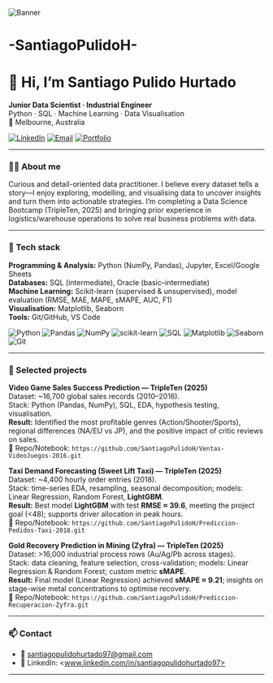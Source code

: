 
![Banner](https://github.com/user-attachments/assets/784c8e0f-8890-4674-be75-fddfa3f1843b)

# -SantiagoPulidoH-

# 👋 Hi, I’m **Santiago Pulido Hurtado**

**Junior Data Scientist · Industrial Engineer**  
Python · SQL · Machine Learning · Data Visualisation  
📍 Melbourne, Australia

[![LinkedIn](https://img.shields.io/badge/LinkedIn-0A66C2?logo=linkedin&logoColor=white)](<www.linkedin.com/in/santiagopulidohurtado97>)
[![Email](https://img.shields.io/badge/Email-Contact-1f6feb)](mailto:santiagopulidohurtado97@gmail.com)
[![Portfolio](https://img.shields.io/badge/Portfolio-Coming%20soon-555)](#)

---

### 👨‍💻 About me
Curious and detail-oriented data practitioner. I believe every dataset tells a story—I enjoy exploring, modelling, and visualising data to uncover insights and turn them into actionable strategies. I’m completing a Data Science Bootcamp (TripleTen, 2025) and bringing prior experience in logistics/warehouse operations to solve real business problems with data.

---

### 🧰 Tech stack
**Programming & Analysis:** Python (NumPy, Pandas), Jupyter, Excel/Google Sheets  
**Databases:** SQL (intermediate), Oracle (basic–intermediate)  
**Machine Learning:** Scikit-learn (supervised & unsupervised), model evaluation (RMSE, MAE, MAPE, sMAPE, AUC, F1)  
**Visualisation:** Matplotlib, Seaborn  
**Tools:** Git/GitHub, VS Code

<p>
  <img alt="Python" src="https://img.shields.io/badge/Python-3776AB?logo=python&logoColor=white">
  <img alt="Pandas" src="https://img.shields.io/badge/Pandas-150458?logo=pandas&logoColor=white">
  <img alt="NumPy" src="https://img.shields.io/badge/NumPy-013243?logo=numpy&logoColor=white">
  <img alt="scikit-learn" src="https://img.shields.io/badge/scikit--learn-F7931E?logo=scikitlearn&logoColor=white">
  <img alt="SQL" src="https://img.shields.io/badge/SQL-2F74C0?logo=databricks&logoColor=white">
  <img alt="Matplotlib" src="https://img.shields.io/badge/Matplotlib-11557c">
  <img alt="Seaborn" src="https://img.shields.io/badge/Seaborn-4B8BBE">
  <img alt="Git" src="https://img.shields.io/badge/Git-F05032?logo=git&logoColor=white">
</p>

---

### 🚀 Selected projects
**Video Game Sales Success Prediction — TripleTen (2025)**  
Dataset: ~16,700 global sales records (2010–2016).  
Stack: Python (Pandas, NumPy), SQL, EDA, hypothesis testing, visualisation.  
**Result:** Identified the most profitable genres (Action/Shooter/Sports), regional differences (NA/EU vs JP), and the positive impact of critic reviews on sales.  
🔗 Repo/Notebook: `https://github.com/SantiagoPulidoH/Ventas-VideoJuegos-2016.git`

**Taxi Demand Forecasting (Sweet Lift Taxi) — TripleTen (2025)**  
Dataset: ~4,400 hourly order entries (2018).  
Stack: time-series EDA, resampling, seasonal decomposition; models: Linear Regression, Random Forest, **LightGBM**.  
**Result:** Best model **LightGBM** with test **RMSE ≈ 39.6**, meeting the project goal (<48); supports driver allocation in peak hours.  
🔗 Repo/Notebook: `https://github.com/SantiagoPulidoH/Prediccion-Pedidos-Taxi-2018.git`

**Gold Recovery Prediction in Mining (Zyfra) — TripleTen (2025)**  
Dataset: >16,000 industrial process rows (Au/Ag/Pb across stages).  
Stack: data cleaning, feature selection, cross-validation; models: Linear Regression & Random Forest; custom metric **sMAPE**.  
**Result:** Final model (Linear Regression) achieved **sMAPE ≈ 9.21**; insights on stage-wise metal concentrations to optimise recovery.  
🔗 Repo/Notebook: `https://github.com/SantiagoPulidoH/Prediccion-Recuperacion-Zyfra.git`

---

### 📫 Contact
- 📧 santiagopulidohurtado97@gmail.com  
- 🔗 LinkedIn: <www.linkedin.com/in/santiagopulidohurtado97>

---


